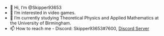 - 👋 Hi, I’m @Skipper93653
- 👀 I’m interested in video games.
- 🌱 I’m currently studying Theoretical Physics and Applied Mathematics at the University of Birmingham.
- 📫 How to reach me - Discord: Skipper93653#7600, [Discord Server](https://discord.gg/NCKtWuJUcC)

<!---
Skipper93653/Skipper93653 is a ✨ special ✨ repository because its `README.md` (this file) appears on your GitHub profile.
You can click the Preview link to take a look at your changes.
--->
